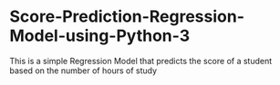 # Score-Prediction-Regression-Model-using-Python-3
This is a simple Regression Model that predicts the score of a student based on the number of hours of study
